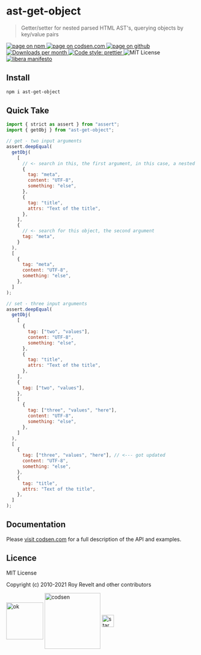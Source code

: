 # ast-get-object

> Getter/setter for nested parsed HTML AST's, querying objects by key/value pairs

<div class="package-badges">
  <a href="https://www.npmjs.com/package/ast-get-object" rel="nofollow noreferrer noopener">
    <img src="https://img.shields.io/badge/-npm-blue?style=flat-square" alt="page on npm">
  </a>
  <a href="https://codsen.com/os/ast-get-object" rel="nofollow noreferrer noopener">
    <img src="https://img.shields.io/badge/-codsen-blue?style=flat-square" alt="page on codsen.com">
  </a>
  <a href="https://github.com/codsen/codsen/tree/main/packages/ast-get-object" rel="nofollow noreferrer noopener">
    <img src="https://img.shields.io/badge/-github-blue?style=flat-square" alt="page on github">
  </a>
  <a href="https://npmcharts.com/compare/ast-get-object?interval=30" rel="nofollow noreferrer noopener" target="_blank">
    <img src="https://img.shields.io/npm/dm/ast-get-object.svg?style=flat-square" alt="Downloads per month">
  </a>
  <a href="https://prettier.io" rel="nofollow noreferrer noopener" target="_blank">
    <img src="https://img.shields.io/badge/code_style-prettier-brightgreen.svg?style=flat-square" alt="Code style: prettier">
  </a>
  <img src="https://img.shields.io/badge/licence-MIT-brightgreen.svg?style=flat-square" alt="MIT License">
  <a href="https://liberamanifesto.com" rel="nofollow noreferrer noopener" target="_blank">
    <img src="https://img.shields.io/badge/libera-manifesto-lightgrey.svg?style=flat-square" alt="libera manifesto">
  </a>
</div>

## Install

```bash
npm i ast-get-object
```

## Quick Take

```js
import { strict as assert } from "assert";
import { getObj } from "ast-get-object";

// get - two input arguments
assert.deepEqual(
  getObj(
    [
      // <- search in this, the first argument, in this case, a nested array
      {
        tag: "meta",
        content: "UTF-8",
        something: "else",
      },
      {
        tag: "title",
        attrs: "Text of the title",
      },
    ],
    {
      // <- search for this object, the second argument
      tag: "meta",
    }
  ),
  [
    {
      tag: "meta",
      content: "UTF-8",
      something: "else",
    },
  ]
);

// set - three input arguments
assert.deepEqual(
  getObj(
    [
      {
        tag: ["two", "values"],
        content: "UTF-8",
        something: "else",
      },
      {
        tag: "title",
        attrs: "Text of the title",
      },
    ],
    {
      tag: ["two", "values"],
    },
    [
      {
        tag: ["three", "values", "here"],
        content: "UTF-8",
        something: "else",
      },
    ]
  ),
  [
    {
      tag: ["three", "values", "here"], // <--- got updated
      content: "UTF-8",
      something: "else",
    },
    {
      tag: "title",
      attrs: "Text of the title",
    },
  ]
);
```

## Documentation

Please [visit codsen.com](https://codsen.com/os/ast-get-object/) for a full description of the API and examples.

## Licence

MIT License

Copyright (c) 2010-2021 Roy Revelt and other contributors


<img src="https://codsen.com/images/png-codsen-ok.png" width="98" alt="ok" align="center"> <img src="https://codsen.com/images/png-codsen-1.png" width="148" alt="codsen" align="center"> <img src="https://codsen.com/images/png-codsen-star-small.png" width="32" alt="star" align="center">

